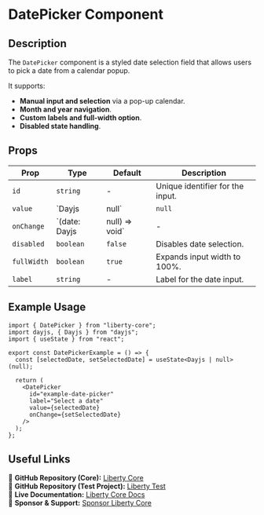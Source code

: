 # DatePicker Component

## Description
The `DatePicker` component is a styled date selection field that allows users to pick a date from a calendar popup.

It supports:
- **Manual input and selection** via a pop-up calendar.
- **Month and year navigation**.
- **Custom labels and full-width option**.
- **Disabled state handling**.

## Props
| Prop          | Type                   | Default | Description |
|--------------|----------------------|---------|-------------|
| `id`        | `string`            | -       | Unique identifier for the input. |
| `value`     | `Dayjs | null`     | `null`  | The selected date. |
| `onChange`  | `(date: Dayjs | null) => void` | - | Callback triggered when a date is selected. |
| `disabled`  | `boolean`          | `false` | Disables date selection. |
| `fullWidth` | `boolean`          | `true` | Expands input width to 100%. |
| `label`     | `string`            | -       | Label for the date input. |

## Example Usage
```tsx
import { DatePicker } from "liberty-core";
import dayjs, { Dayjs } from "dayjs";
import { useState } from "react";

export const DatePickerExample = () => {
  const [selectedDate, setSelectedDate] = useState<Dayjs | null>(null);

  return (
    <DatePicker
      id="example-date-picker"
      label="Select a date"
      value={selectedDate}
      onChange={setSelectedDate}
    />
  );
};
```

## Useful Links
🔗 **GitHub Repository (Core):** [Liberty Core](https://github.com/fblettner/liberty-core/)  
🔗 **GitHub Repository (Test Project):** [Liberty Test](https://github.com/fblettner/liberty-test/)  
📖 **Live Documentation:** [Liberty Core Docs](https://docs.nomana-it.fr/liberty-core/)  
💖 **Sponsor & Support:** [Sponsor Liberty Core](https://github.com/sponsors/fblettner) 